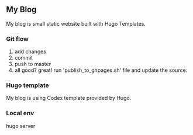 ## My Blog

My blog is small static website built with Hugo Templates.

### Git flow

1. add changes
2. commit
3. push to master
4. all good? great! run 'publish_to_ghpages.sh' file and update the source.

### Hugo template

My blog is using Codex template provided by Hugo.

### Local env 
hugo server 


